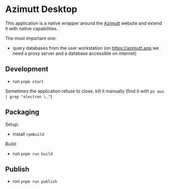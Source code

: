 # Azimutt Desktop

This application is a native wrapper around the [Azimutt](https://azimutt.app) website and extend it with native capabilities.

The most important one:

- query databases from the user workstation (on https://azimutt.app we need a proxy server and a database accessible on internet)

## Development

- run `pnpm start`

Sometimes the application refuse to close, kill it manually (find it with `ps aux | grep "electron \."`)

## Packaging

Setup:
- install `rpmbuild`

Build:
- run `pnpm run build`

## Publish

- run `pnpm run publish`
